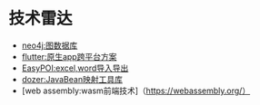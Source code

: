 # 技术雷达
- [neo4j:图数据库](https://neo4j.com/)
- [flutter:原生app跨平台方案](https://flutter.io/)
- [EasyPOI:excel,word导入导出](https://github.com/lemur-open/easypoi)
- [dozer:JavaBean映射工具库](https://www.jianshu.com/p/bf8f0e8aee23)
- [web assembly:wasm前端技术]（https://webassembly.org/）